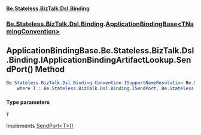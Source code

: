 #### [Be.Stateless.BizTalk.Dsl.Binding](README.md 'README')
### [Be.Stateless.BizTalk.Dsl.Binding](Be.Stateless.BizTalk.Dsl.Binding.md 'Be.Stateless.BizTalk.Dsl.Binding').[ApplicationBindingBase&lt;TNamingConvention&gt;](ApplicationBindingBase_TNamingConvention_.md 'Be.Stateless.BizTalk.Dsl.Binding.ApplicationBindingBase<TNamingConvention>')

## ApplicationBindingBase<TNamingConvention>.Be.Stateless.BizTalk.Dsl.Binding.IApplicationBindingArtifactLookup.SendPort<T>() Method

```csharp
Be.Stateless.BizTalk.Dsl.Binding.Convention.ISupportNameResolution Be.Stateless.BizTalk.Dsl.Binding.IApplicationBindingArtifactLookup.SendPort<T>()
    where T : Be.Stateless.BizTalk.Dsl.Binding.ISendPort, Be.Stateless.BizTalk.Dsl.Binding.Convention.ISupportNameResolution;
```
#### Type parameters

<a name='Be.Stateless.BizTalk.Dsl.Binding.ApplicationBindingBase_TNamingConvention_.Be.Stateless.BizTalk.Dsl.Binding.IApplicationBindingArtifactLookup.SendPort_T_().T'></a>

`T`

Implements [SendPort&lt;T&gt;()](IApplicationBindingArtifactLookup.SendPort_T_().md 'Be.Stateless.BizTalk.Dsl.Binding.IApplicationBindingArtifactLookup.SendPort<T>()')